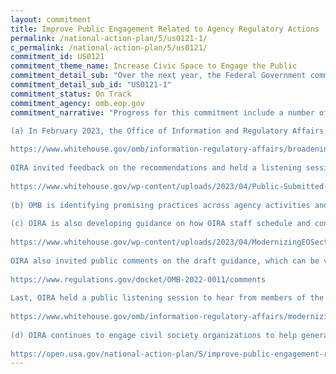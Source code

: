 ```yaml
---
layout: commitment
title: Improve Public Engagement Related to Agency Regulatory Actions
permalink: /national-action-plan/5/us0121-1/
c_permalink: /national-action-plan/5/us0121/
commitment_id: US0121
commitment_theme_name: Increase Civic Space to Engage the Public
commitment_detail_sub: "Over the next year, the Federal Government commits to supporting greater community engagement in the rulemaking process, including through its efforts to modernize the regulatory review process, through tools, guidance, and other resources."
commitment_detail_sub_id: "US0121-1"
commitment_status: On Track
commitment_agency: omb.eop.gov
commitment_narrative: "Progress for this commitment include a number of activities outlined below:

(a) In February 2023, the Office of Information and Regulatory Affairs (OIRA) within the Office of Management and Budget shared a summary of learnings and potential recommendations on broadening public engagement in the Federal regulatory process (link below). 
 
https://www.whitehouse.gov/omb/information-regulatory-affairs/broadening-public-engagement-in-the-federal-regulatory-process/
 
OIRA invited feedback on the recommendations and held a listening session on March 7, 2023. The feedback from those engagements can be found at the link below.
 
https://www.whitehouse.gov/wp-content/uploads/2023/04/Public-Submitted-Material-Posting-Versions.zip
 
(b) OMB is identifying promising practices across agency activities and lifting up efforts that can be replicated. This inventory will be available for federal agency staff.
 
(c) OIRA is also developing guidance on how OIRA staff schedule and conduct meetings with the public while regulations are under OIRA review. OIRA released draft guidance related to this effort here:
 
https://www.whitehouse.gov/wp-content/uploads/2023/04/ModernizingEOSection2eDraftGuidance.pdf
 
OIRA also invited public comments on the draft guidance, which can be viewed here:
 
https://www.regulations.gov/docket/OMB-2022-0011/comments
 
Last, OIRA held a public listening session to hear from members of the public on the proposed guidance for how OIRA staff schedule and conduct meetings with the public. Those videos are posted here:
 
https://www.whitehouse.gov/omb/information-regulatory-affairs/modernizing-regulatory-review/hearing-from-you-how-oira-meets-with-the-public/
 
(d) OIRA continues to engage civil society organizations to help generate ideas for public engagement guidance as part of the Open Government Initiative series (link below).
 
https://open.usa.gov/national-action-plan/5/improve-public-engagement-related-to-agency-regulatory-actions/"
---
```



